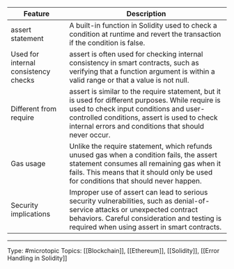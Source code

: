 | Feature          | Description                                                                                                                                                                                                                                        |
|--------------------------------------|----------------------------------------------------------------------------------------------------------------------------------------------------------------------------------------------------------------------------------------------------|
| assert statement                     | A built-in function in Solidity used to check a condition at runtime and revert the transaction if the condition is false.                                                                                                                         |
| Used for internal consistency checks | assert is often used for checking internal consistency in smart contracts, such as verifying that a function argument is within a valid range or that a value is not null.                                                                         |
| Different from require               | assert is similar to the require statement, but it is used for different purposes. While require is used to check input conditions and user-controlled conditions, assert is used to check internal errors and conditions that should never occur. |
| Gas usage                            | Unlike the require statement, which refunds unused gas when a condition fails, the assert statement consumes all remaining gas when it fails. This means that it should only be used for conditions that should never happen.                      |
| Security implications                | Improper use of assert can lead to serious security vulnerabilities, such as denial-of-service attacks or unexpected contract behaviors. Careful consideration and testing is required when using assert in smart contracts.                       |


___
Type: #microtopic 
Topics: [[Blockchain]], [[Ethereum]], [[Solidity]], [[Error Handling in Solidity]]

